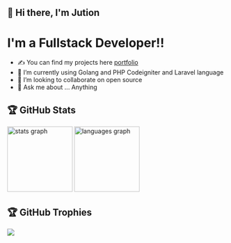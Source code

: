 ## 👋 Hi there, I'm Jution

# I'm a Fullstack Developer!!

- ✍ You can find my projects here [portfolio]
- 🌱 I’m currently using Golang and PHP Codeigniter and Laravel language
- 👯 I’m looking to collaborate on open source
- 💬 Ask me about ... Anything

## 🏆 GitHub Stats
<div align="start">
  <img src="https://github-readme-stats.vercel.app/api?username=jutionck&hide_title=false&hide_rank=false&show_icons=true&include_all_commits=true&count_private=true&disable_animations=false&theme=dracula&locale=en&hide_border=false" height="150" alt="stats graph"  />
  <img src="https://github-readme-stats.vercel.app/api/top-langs?username=jutionck&locale=en&hide_title=false&layout=compact&card_width=320&langs_count=5&theme=dracula&hide_border=false" height="150" alt="languages graph"  />
</div>


## 🏆 GitHub Trophies
![](https://github-profile-trophy.vercel.app/?username=jutionck&theme=darkhub&no-frame=false&no-bg=false&margin-w=4)



[portfolio]: https://mipdevp.com/
